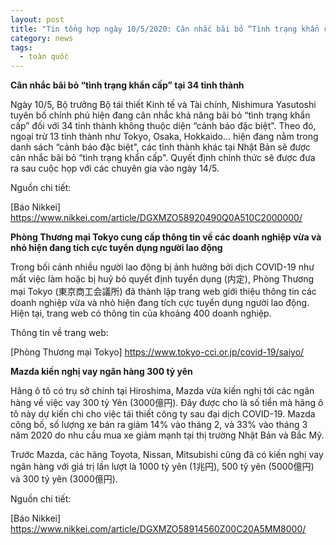 ```yaml
---
layout: post
title: "Tin tổng hợp ngày 10/5/2020: Cân nhắc bãi bỏ “Tình trạng khẩn cấp” tại 34 tỉnh thành"
category: news
tags: 
  - toàn quốc
---
```

**Cân nhắc bãi bỏ “tình trạng khẩn cấp” tại 34 tỉnh thành**

Ngày 10/5, Bộ trưởng Bộ tái thiết Kinh tế và Tài chính, Nishimura Yasutoshi tuyên bố chính phủ hiện đang cân nhắc khả năng bãi bỏ “tình trạng khẩn cấp” đối với 34 tỉnh thành không thuộc diện “cảnh báo đặc biệt". Theo đó, ngoại trừ 13 tỉnh thành như Tokyo, Osaka, Hokkaido... hiện đang nằm trong danh sách “cảnh báo đặc biệt", các tỉnh thành khác tại Nhật Bản sẽ được cân nhắc bãi bỏ “tình trạng khẩn cấp". Quyết định chính thức sẽ được đưa ra sau cuộc họp với các chuyên gia vào ngày 14/5.

Nguồn chi tiết:

[Báo Nikkei] https://www.nikkei.com/article/DGXMZO58920490Q0A510C2000000/

**Phòng Thương mại Tokyo cung cấp thông tin về các doanh nghiệp vừa và nhỏ hiện đang tích cực tuyển dụng người lao động**

Trong bối cảnh nhiều người lao động bị ảnh hưởng bởi dịch COVID-19 như mất việc làm hoặc bị huỷ bỏ quyết định tuyển dụng (内定), Phòng Thương mại Tokyo (東京商工会議所) đã thành lập trang web giới thiệu thông tin các doanh nghiệp vừa và nhỏ hiện đang tích cực tuyển dụng người lao động. Hiện tại, trang web có thông tin của khoảng 400 doanh nghiệp.

Thông tin về trang web: 

[Phòng Thương mại Tokyo] https://www.tokyo-cci.or.jp/covid-19/saiyo/

**Mazda kiến nghị vay ngân hàng 300 tỷ yên**

Hãng ô tô có trụ sở chính tại Hiroshima, Mazda vừa kiến nghị tới các ngân hàng về việc vay 300 tỷ Yên (3000億円). Đây được cho là số tiền mà hãng ô tô này dự kiến chi cho việc tái thiết công ty sau đại dịch COVID-19. Mazda công bố, số lượng xe bán ra giảm 14% vào tháng 2, và 33% vào tháng 3 năm 2020 do nhu cầu mua xe giảm mạnh tại thị trường Nhật Bản và Bắc Mỹ.

Trước Mazda, các hãng Toyota, Nissan, Mitsubishi cũng đã có kiến nghị vay ngân hàng với giá trị lần lượt là 1000 tỷ yên (1兆円), 500 tỷ yên (5000億円) và 300 tỷ yên (3000億円).

Nguồn chi tiết:

[Báo Nikkei] https://www.nikkei.com/article/DGXMZO58914560Z00C20A5MM8000/

